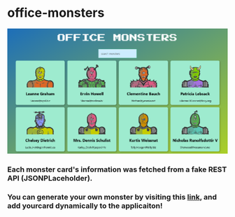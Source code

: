 # office-monsters
![Screenshot](/src/assets/app-screenshot.png)

### Each monster card's information was fetched from a fake REST API (JSONPLaceholder).
### You can generate your own monster by visiting this [link](https://robohash.org/), and add yourcard dynamically to the applicaiton!

